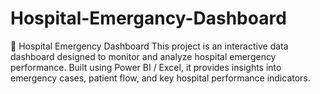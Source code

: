 # Hospital-Emergancy-Dashboard
🏥 Hospital Emergency Dashboard  This project is an interactive data dashboard designed to monitor and analyze hospital emergency performance. Built using Power BI / Excel, it provides insights into emergency cases, patient flow, and key hospital performance indicators.

